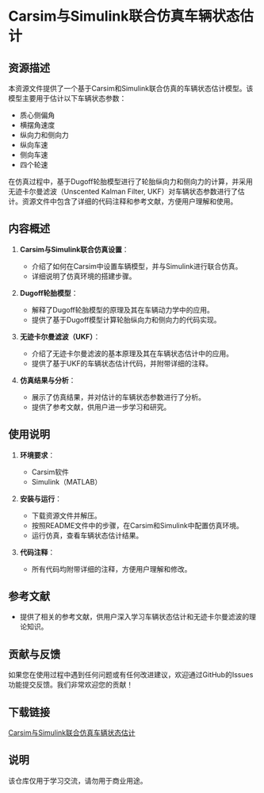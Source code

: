 # Carsim与Simulink联合仿真车辆状态估计

## 资源描述

本资源文件提供了一个基于Carsim和Simulink联合仿真的车辆状态估计模型。该模型主要用于估计以下车辆状态参数：

- 质心侧偏角
- 横摆角速度
- 纵向力和侧向力
- 纵向车速
- 侧向车速
- 四个轮速

在仿真过程中，基于Dugoff轮胎模型进行了轮胎纵向力和侧向力的计算，并采用无迹卡尔曼滤波（Unscented Kalman Filter, UKF）对车辆状态参数进行了估计。资源文件中包含了详细的代码注释和参考文献，方便用户理解和使用。

## 内容概述

1. **Carsim与Simulink联合仿真设置**：
   - 介绍了如何在Carsim中设置车辆模型，并与Simulink进行联合仿真。
   - 详细说明了仿真环境的搭建步骤。

2. **Dugoff轮胎模型**：
   - 解释了Dugoff轮胎模型的原理及其在车辆动力学中的应用。
   - 提供了基于Dugoff模型计算轮胎纵向力和侧向力的代码实现。

3. **无迹卡尔曼滤波（UKF）**：
   - 介绍了无迹卡尔曼滤波的基本原理及其在车辆状态估计中的应用。
   - 提供了基于UKF的车辆状态估计代码，并附带详细的注释。

4. **仿真结果与分析**：
   - 展示了仿真结果，并对估计的车辆状态参数进行了分析。
   - 提供了参考文献，供用户进一步学习和研究。

## 使用说明

1. **环境要求**：
   - Carsim软件
   - Simulink（MATLAB）

2. **安装与运行**：
   - 下载资源文件并解压。
   - 按照README文件中的步骤，在Carsim和Simulink中配置仿真环境。
   - 运行仿真，查看车辆状态估计结果。

3. **代码注释**：
   - 所有代码均附带详细的注释，方便用户理解和修改。

## 参考文献

- 提供了相关的参考文献，供用户深入学习车辆状态估计和无迹卡尔曼滤波的理论知识。

## 贡献与反馈

如果您在使用过程中遇到任何问题或有任何改进建议，欢迎通过GitHub的Issues功能提交反馈。我们非常欢迎您的贡献！

## 下载链接
[Carsim与Simulink联合仿真车辆状态估计](https://pan.quark.cn/s/c9bdcfe1e492)

## 说明

该仓库仅用于学习交流，请勿用于商业用途。

